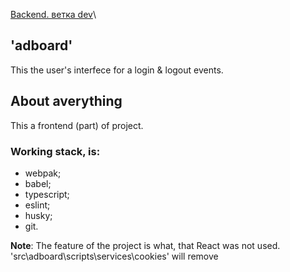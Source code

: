 [Backend. ветка dev](https://github.com/Tryd0g0lik/adboard/tree/dev)\


## 'adboard'
This the user's interfece for a  login &  logout events.


## About averything
This a frontend (part) of project.

### Working stack, is:
 - webpak;
 - babel;
 - typescript;
 - eslint;
 - husky;
 - git.

**Note**: The feature of the project is what, that React was not used.
'src\adboard\scripts\services\cookies' will remove